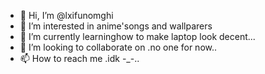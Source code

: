 - 👋 Hi, I’m @lxifunomghi
- 👀 I’m interested in anime'songs and wallparers
- 🌱 I’m currently learninghow to make laptop look decent...
- 💞️ I’m looking to collaborate on .no one for now..
- 📫 How to reach me .idk -_-..

<!---
lxifunomghi/lxifunomghi is a ✨ special ✨ repository because its `README.md` (this file) appears on your GitHub profile.
You can click the Preview link to take a look at your changes.
--->
